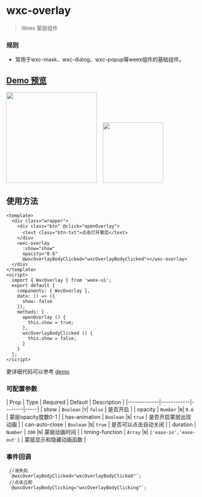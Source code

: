 # wxc-overlay 

> Weex 蒙层组件

### 规则
- 常用于wxc-mask、wxc-dialog、wxc-popup等weex组件的基础组件。

## [Demo 预览](https://h5.m.taobao.com/trip/wxc-overlay/index.html?_wx_tpl=https%3A%2F%2Fh5.m.taobao.com%2Ftrip%2Fwxc-overlay%2Fdemo%2Findex.native-min.js)
<img src="https://gw.alipayobjects.com/zos/rmsportal/uVBoujAIcLFYDociannN.gif" width="240"/>&nbsp;&nbsp;&nbsp;&nbsp;<img src="https://img.alicdn.com/tfs/TB1rXrwSpXXXXb3aFXXXXXXXXXX-200-200.png" width="160"/>

## 使用方法

```vue
<template>
  <div class="wrapper">
    <div class="btn" @click="openOverlay">
      <text class="btn-txt">点击打开蒙层</text>
    </div>
    <wxc-overlay
      :show="show"
      opacity="0.6"
      @wxcOverlayBodyClicked="wxcOverlayBodyClicked"></wxc-overlay>
  </div>
</template>
<script>
  import { WxcOverlay } from 'weex-ui';
  export default {
    components: { WxcOverlay },
    data: () => ({
      show: false
    }),
    methods: {
      openOverlay () {
        this.show = true;
      },
      wxcOverlayBodyClicked () {
        this.show = false;
      }
    }
  };
</script>
```
更详细代码可以参考 [demo](https://github.com/alibaba/weex-ui/blob/master/example/overlay/index.vue)


### 可配置参数

| Prop | Type | Required | Default | Description |
|-------------|------------|--------|-----|
| show | `Boolean` |`Y`| `false` | 是否开启  |
| opacity | `Number` |`N`| `0.6` | 蒙层opacity度数0-1 |
| has-animation | `Boolean` |`N`| `true` | 是否开启蒙层出现动画  |
| can-auto-close | `Boolean` |`N`| `true` | 是否可以点击自动关闭  |
| duration | `Number` | `300` |`N`| 蒙层动画时间  |
| timing-function | `Array` |`N`| `['ease-in','ease-out']` | 蒙层显示和隐藏动画函数 |


### 事件回调

```
 //消失后
 `@wxcOverlayBodyClicked="wxcOverlayBodyClicked"`;
 //点击立即
 `@wxcOverlayBodyClicking="wxcOverlayBodyClicking"`;
```
